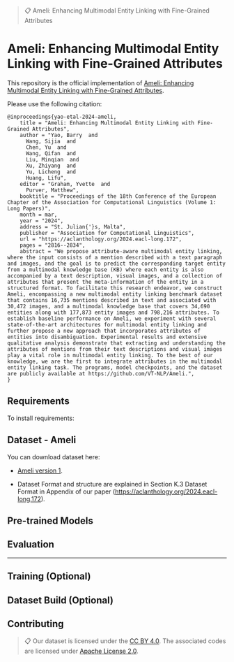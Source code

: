 >📋  Ameli: Enhancing Multimodal Entity Linking with Fine-Grained Attributes

# Ameli: Enhancing Multimodal Entity Linking with Fine-Grained Attributes

This repository is the official implementation of [Ameli: Enhancing Multimodal Entity Linking with Fine-Grained Attributes](https://aclanthology.org/2024.eacl-long.172). 

Please use the following citation:
```
@inproceedings{yao-etal-2024-ameli,
    title = "Ameli: Enhancing Multimodal Entity Linking with Fine-Grained Attributes",
    author = "Yao, Barry  and
      Wang, Sijia  and
      Chen, Yu  and
      Wang, Qifan  and
      Liu, Minqian  and
      Xu, Zhiyang  and
      Yu, Licheng  and
      Huang, Lifu",
    editor = "Graham, Yvette  and
      Purver, Matthew",
    booktitle = "Proceedings of the 18th Conference of the European Chapter of the Association for Computational Linguistics (Volume 1: Long Papers)",
    month = mar,
    year = "2024",
    address = "St. Julian{'}s, Malta",
    publisher = "Association for Computational Linguistics",
    url = "https://aclanthology.org/2024.eacl-long.172",
    pages = "2816--2834",
    abstract = "We propose attribute-aware multimodal entity linking, where the input consists of a mention described with a text paragraph and images, and the goal is to predict the corresponding target entity from a multimodal knowledge base (KB) where each entity is also accompanied by a text description, visual images, and a collection of attributes that present the meta-information of the entity in a structured format. To facilitate this research endeavor, we construct Ameli, encompassing a new multimodal entity linking benchmark dataset that contains 16,735 mentions described in text and associated with 30,472 images, and a multimodal knowledge base that covers 34,690 entities along with 177,873 entity images and 798,216 attributes. To establish baseline performance on Ameli, we experiment with several state-of-the-art architectures for multimodal entity linking and further propose a new approach that incorporates attributes of entities into disambiguation. Experimental results and extensive qualitative analysis demonstrate that extracting and understanding the attributes of mentions from their text descriptions and visual images play a vital role in multimodal entity linking. To the best of our knowledge, we are the first to integrate attributes in the multimodal entity linking task. The programs, model checkpoints, and the dataset are publicly available at https://github.com/VT-NLP/Ameli.",
}
```
<!-- >📋  Optional: include a graphic explaining your approach/main result, bibtex entry, link to demos, blog posts and tutorials -->

## Requirements

To install requirements:
 

<!-- >📋  Describe how to set up the environment, e.g. pip/conda/docker commands, download datasets, etc... -->


## Dataset - Ameli

You can download dataset here:

- [Ameli version 1](http://nlplab1.cs.vt.edu/~menglong/project/multimodal/entity_linking/ameli/dataset/latest/). 

- Dataset Format and structure are explained in Section K.3 Dataset Format in Appendix of our paper (https://aclanthology.org/2024.eacl-long.172).

## Pre-trained Models

 
## Evaluation

 
 
-----------------------------------------------------------------------------------------


## Training (Optional)

 
<!-- 
>📋  Describe how to train the models, with example commands on how to train the models in your paper, including the full training procedure and appropriate hyperparameters. -->

## Dataset Build (Optional)

 

<!-- ## Results

Our model achieves the following performance on :

### [Image Classification on ImageNet](https://paperswithcode.com/sota/image-classification-on-imagenet)

| Model name         | Top 1 Accuracy  | Top 5 Accuracy |
| ------------------ |---------------- | -------------- |
| My awesome model   |     85%         |      95%       |

>📋  Include a table of results from your paper, and link back to the leaderboard for clarity and context. If your main result is a figure, include that figure and link to the command or notebook to reproduce it.  -->




## Contributing

>📋  Our dataset is licensed under the [CC BY 4.0](https://creativecommons.org/licenses/by/4.0/). The associated codes are licensed under [Apache License 2.0](https://www.apache.org/licenses/LICENSE-2.0).
